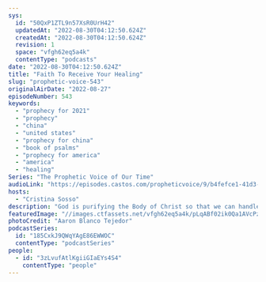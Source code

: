 ```yaml
---
sys:
  id: "50QxP1ZTL9n57XsR0UrH42"
  updatedAt: "2022-08-30T04:12:50.624Z"
  createdAt: "2022-08-30T04:12:50.624Z"
  revision: 1
  space: "vfgh62eq5a4k"
  contentType: "podcasts"
date: "2022-08-30T04:12:50.624Z"
title: "Faith To Receive Your Healing"
slug: "prophetic-voice-543"
originalAirDate: "2022-08-27"
episodeNumber: 543
keywords:
  - "prophecy for 2021"
  - "prophecy"
  - "china"
  - "united states"
  - "prophecy for china"
  - "book of psalms"
  - "prophecy for america"
  - "america"
  - "healing"
Series: "The Prophetic Voice of Our Time"
audioLink: "https://episodes.castos.com/propheticvoice/9/b4fefce1-41d3-4ab2-b8d5-bed3b3a2f3d0/08-27-28-22-The-Prophetic-Voice-of-our-TIme-mixdown-.mp3"
hosts:
  - "Cristina Sosso"
description: "God is purifying the Body of Christ so that we can handle what He is about ready to pour out. So do not dwell on the past or the missed opportunities, seek God now! God is doing many great things in this country and around the world, do not give up and continue to pray! Have the faith to pursue God and what He has promised and to receive your healing, time is of the essence!"
featuredImage: "//images.ctfassets.net/vfgh62eq5a4k/pLqABf02ik0Qa1AVcPzqq/3ea9afd83f42243751b06578ffd63863/aaron-blanco-tejedor-QUGWB1kqjQI-unsplash__1_.jpg"
photoCredit: "Aaron Blanco Tejedor"
podcastSeries:
  id: "185CxkJ9QWqYAgE86EWWOC"
  contentType: "podcastSeries"
people:
  - id: "3zLvufAtlKgiiGIaEYs4S4"
    contentType: "people"
---
```

